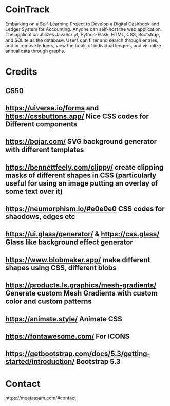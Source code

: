 # CoinTrack
Embarking on a Self-Learning Project to Develop a Digital Cashbook and Ledger System for Accounting. Anyone can self-host the web application. The application utilizes JavaScript, Python-Flask, HTML, CSS, Bootstrap, and SQLite as the database.
Users can filter and search through entries, add or remove ledgers, view the totals of individual ledgers, and visualize annual data through graphs.
 # Credits
 CS50
 -
 https://uiverse.io/forms and https://cssbuttons.app/ Nice CSS codes for Different components
 -
https://bgjar.com/ SVG background generator with different templates
-
https://bennettfeely.com/clippy/  create clipping masks of different shapes in CSS (particularly useful for using an image putting an overlay of some text over it)
-
https://neumorphism.io/#e0e0e0 CSS codes for shaodows, edges etc
-
https://ui.glass/generator/  & https://css.glass/ Glass like background effect generator
-
https://www.blobmaker.app/ make different shapes using CSS, different blobs
-
https://products.ls.graphics/mesh-gradients/ Generate custom Mesh Gradients with custom color and custom patterns 
-
https://animate.style/ Animate CSS
-
https://fontawesome.com/ For ICONS
-
https://getbootstrap.com/docs/5.3/getting-started/introduction/ Bootstrap 5.3
-
# Contact
https://moatassam.com/#contact
